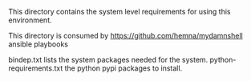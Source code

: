 This directory contains the system level requirements for
using this environment.

This directory is consumed by https://github.com/hemna/mydamnshell
ansible playbooks

bindep.txt lists the system packages needed for the system.
python-requirements.txt the python pypi packages to install.
